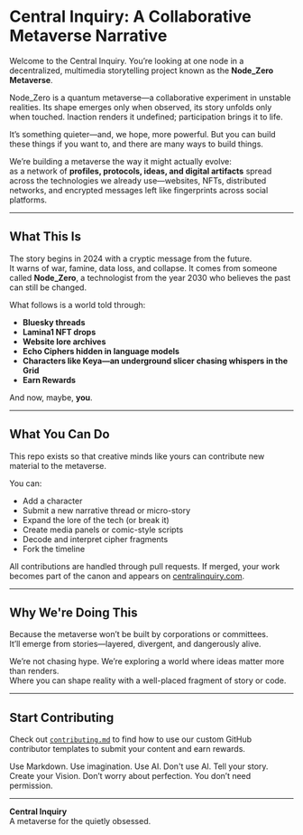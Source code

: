 
# Central Inquiry: A Collaborative Metaverse Narrative

Welcome to the Central Inquiry. You’re looking at one node in a decentralized, multimedia storytelling project known as the **Node_Zero Metaverse**.

Node_Zero is a quantum metaverse—a collaborative experiment in unstable realities. Its shape emerges only when observed, its story unfolds only when touched. Inaction renders it undefined; participation brings it to life.

It’s something quieter—and, we hope, more powerful.
But you can build these things if you want to, and there are many ways to build things. 

We’re building a metaverse the way it might actually evolve:  
as a network of **profiles, protocols, ideas, and digital artifacts** spread across the technologies we already use—websites, NFTs, distributed networks, and encrypted messages left like fingerprints across social platforms.

---

## What This Is

The story begins in 2024 with a cryptic message from the future.  
It warns of war, famine, data loss, and collapse. It comes from someone called **Node_Zero**, a technologist from the year 2030 who believes the past can still be changed.

What follows is a world told through:
- **Bluesky threads**  
- **Lamina1 NFT drops**  
- **Website lore archives**  
- **Echo Ciphers hidden in language models**  
- **Characters like Keya—an underground slicer chasing whispers in the Grid**
- **Earn Rewards**

And now, maybe, **you**.

---

## What You Can Do

This repo exists so that creative minds like yours can contribute new material to the metaverse.

You can:
- Add a character
- Submit a new narrative thread or micro-story
- Expand the lore of the tech (or break it)
- Create media panels or comic-style scripts
- Decode and interpret cipher fragments
- Fork the timeline

All contributions are handled through pull requests. If merged, your work becomes part of the canon and appears on [centralinquiry.com](https://centralinquiry.com).

---

## Why We're Doing This

Because the metaverse won’t be built by corporations or committees.  
It’ll emerge from stories—layered, divergent, and dangerously alive.

We’re not chasing hype. We’re exploring a world where ideas matter more than renders.  
Where you can shape reality with a well-placed fragment of story or code.

---

## Start Contributing

Check out [`contributing.md`](contributing.md) to find how to use our custom GitHub contributor templates to submit your content and earn rewards.

Use Markdown. Use imagination. Use AI. Don't use AI. Tell your story. Create your Vision. 
Don’t worry about perfection. You don’t need permission.

---

**Central Inquiry**  
A metaverse for the quietly obsessed.
